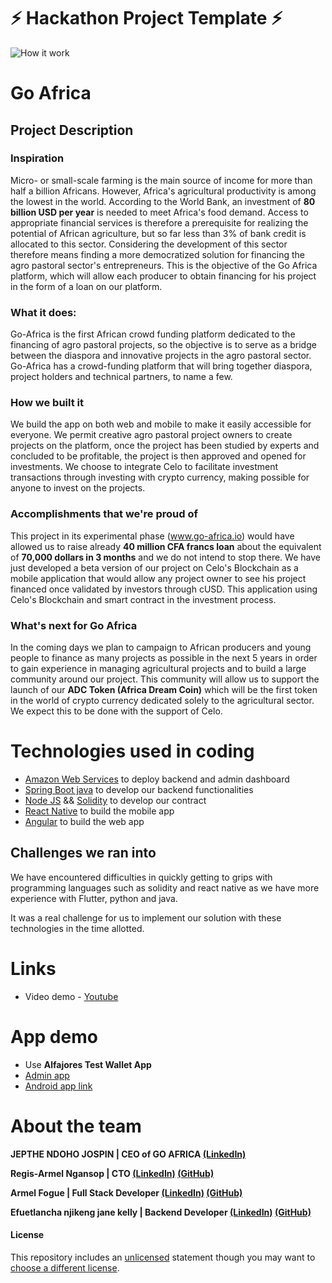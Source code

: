 
# ⚡ Hackathon Project Template ⚡
![How it work](http://learning.go-africa.io/wp-content/uploads/2021/11/How-it-works2.png)

# Go Africa

## Project Description

### Inspiration
Micro- or small-scale farming is the main source of income for more than half a billion Africans. However, Africa's agricultural productivity is among the lowest in the world. According to the World Bank, an investment of **80 billion USD per year** is needed to meet Africa's food demand. Access to appropriate financial services is therefore a prerequisite for realizing the potential of African agriculture, but so far less than 3% of bank credit is allocated to this sector. Considering the development of this sector therefore means finding a more democratized solution for financing the agro pastoral sector's entrepreneurs. This is the objective of the Go Africa platform, which will allow each producer to obtain financing for his project in the form of a loan on our platform.

### What it does:
Go-Africa is the first African crowd funding platform dedicated to the financing of agro pastoral projects, so the objective is to serve as a bridge between the diaspora and innovative projects in the agro pastoral sector. Go-Africa has a crowd-funding platform that will bring together diaspora, project holders and technical partners, to name a few.

### How we built it
We build the app on both web and mobile to make it easily accessible for everyone. We permit creative agro pastoral project owners to create projects on the platform, once the project has been studied by experts and concluded to be profitable, the project is then approved and opened for investments. We choose to integrate Celo to facilitate investment transactions through investing with crypto currency, making possible for anyone to invest on the projects.

### Accomplishments that we're proud of
This project in its experimental phase (www.go-africa.io) would have allowed us to raise already **40 million CFA francs loan** about the equivalent of **70,000 dollars in 3 months** and we do not intend to stop there. We have just developed a beta version of our project on Celo's Blockchain as a mobile application that would allow any project owner to see his project financed once validated by investors through cUSD. This application using Celo's Blockchain and smart contract in the investment process.

### What's next for Go Africa
In the coming days we plan to campaign to African producers and young people to finance as many projects as possible in the next 5 years in order to gain experience in managing agricultural projects and to build a large community around our project. This community will allow us to support the launch of our **ADC Token (Africa Dream Coin)** which will be the first token in the world of crypto currency dedicated solely to the agricultural sector. We expect this to be done with the support of Celo.

# Technologies used in coding

- [Amazon Web Services](https://aws.amazon.com/) to deploy backend and admin dashboard
- [Spring Boot java](https://spring.io/projects/spring-boot) to develop our backend functionalities
- [Node JS](https://nodejs.org/) && [Solidity](https://docs.soliditylang.org/) to develop our contract
- [React Native](https://reactnative.dev/) to build the mobile app
- [Angular](https://angular.io/) to build the web app

## Challenges we ran into

We have encountered difficulties in quickly getting to grips with programming languages such as solidity and react native as we have more experience with Flutter, python and java.

It was a real challenge for us to implement our solution with these technologies in the time allotted.

# Links
- Video demo - [Youtube](https://www.youtube.com/watch?v=BbSe8EsIBss&t=97s)

# App demo

- Use **Alfajores Test Wallet App** 
- [Admin app](https://celo-contract.go-africa.io/admin)
- [Android app link](https://exp-shell-app-assets.s3.us-west-1.amazonaws.com/android/%40flashelperz/go-africa-mobile-4c9cb7b18ddf48e5a8ba53444c51ee47-signed.apk)

# About the team

**JEPTHE NDOHO JOSPIN | CEO of GO AFRICA [(LinkedIn)](https://www.linkedin.com/in/jepthe-ndoho-261b9b178)**

**Regis-Armel Ngansop | CTO [(LinkedIn)](http://linkedin.com/in/miguengansop/) [(GitHub)](https://github.com/miguelngansop)**

**Armel Fogue | Full Stack Developer [(LinkedIn)](https://www.linkedin.com/in/steriam-armel/) [(GitHub)](https://github.com/flashelperz)**

**Efuetlancha njikeng jane kelly | Backend Developer [(LinkedIn)](https://www.linkedin.com/in/jane-kelly-efuet-b7423a167/) [(GitHub)](https://github.com/Rakeally)**

#### License
This repository includes an [unlicensed](http://unlicense.org/) statement though you may want to [choose a different license](https://choosealicense.com/).
